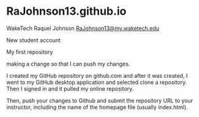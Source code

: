 # RaJohnson13.github.io
WakeTech
Raquel Johnson RaJohnson13@my.waketech.edu 

New student account

My first repository 

making a change so that I can push my changes.

I created my GitHub repository on github.com and after it was created, I went to my GitHub desktop application and selected clone a repository. Then I signed in and it pulled my online repository.

Then, push your changes to Github and submit the repository URL to your instructor, including the name of the homepage file (usually index.html). 

 
